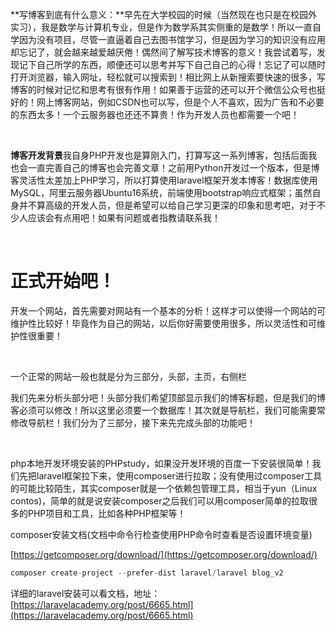    **写博客到底有什么意义：**早先在大学校园的时候（当然现在也只是在校园外实习），我是数学与计算机专业，但是作为数学系其实侧重的是数学！所以一直自学因为没有项目，尽管一直逼着自己去图书馆学习，但是因为学习的知识没有应用却忘记了，就会越来越爱越厌倦！偶然间了解写技术博客的意义！我尝试着写，发现记下自己所学的东西，顺便还可以思考并写下自己自己的心得！忘记了可以随时打开浏览器，输入网址，轻松就可以搜索到！相比网上从新搜索要快速的很多，写博客的时候对记忆和思考有很有作用！如果善于运营的还可以开个微信公众号也挺好的！网上博客网站，例如CSDN也可以写，但是个人不喜欢，因为广告和不必要的东西太多！一个云服务器也还还不算贵！作为开发人员也都需要一个吧！

<br>

**博客开发背景**我自身PHP开发也是算刚入门，打算写这一系列博客，包括后面我也会一直完善自己的博客也会完善文章！之前用Python开发过一个版本，但是博客灵活性太差加上PHP学习，所以打算使用laravel框架开发本博客！数据库使用MySQL，阿里云服务器Ubuntu16系统，前端使用bootstrap响应式框架；虽然自身并不算高级的开发人员，但是希望可以给自己学习更深的印象和思考吧，对于不少人应该会有点用吧！如果有问题或者指教请联系我！

<br>

# 正式开始吧！

开发一个网站，首先需要对网站有一个基本的分析！这样才可以使得一个网站的可维护性比较好！毕竟作为自己的网站，以后你好需要使用很多，所以灵活性和可维护性很重要！

<br>

一个正常的网站一般也就是分为三部分，头部，主页，右侧栏

我们先来分析头部分吧！头部分我们希望顶部显示我们的博客标题，但是我们的博客必须可以修改！所以这里必须要一个数据库！其次就是导航栏，我们可能需要常修改导航栏！我们分为了三部分，接下来先完成头部的功能吧！

<br>

php本地开发环境安装的PHPstudy，如果没开发环境的百度一下安装很简单！我们先把laravel框架拉下来，使用composer进行拉取；没有使用过composer工具的可能比较陌生，其实composer就是一个依赖包管理工具，相当于yun（Linux contos)，简单的就是说安装composer之后我们可以用composer简单的拉取很多的PHP项目和工具，比如各种PHP框架等！

composer安装文档(文档中命令行检查使用PHP命令时查看是否设置环境变量)

[https://getcomposer.org/download/](https://getcomposer.org/download/)

```php
composer create-project --prefer-dist laravel/laravel blog_v2
```

详细的laravel安装可以看文档，地址：[https://laravelacademy.org/post/6665.html](https://laravelacademy.org/post/6665.html)

